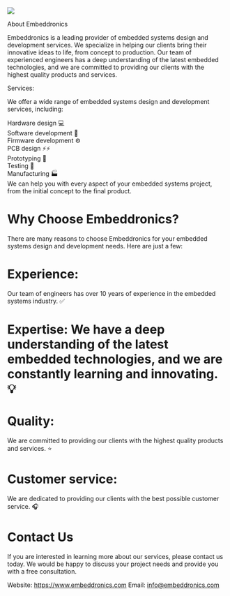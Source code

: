
<img src="https://www.embeddronics.com/wp-content/uploads/2024/01/embedronic-logo-1-2048x778.png">

About Embeddronics

Embeddronics is a leading provider of embedded systems design and development services. We specialize in helping our clients bring their innovative ideas to life, from concept to production. Our team of experienced engineers has a deep understanding of the latest embedded technologies, and we are committed to providing our clients with the highest quality products and services.

Services:

We offer a wide range of embedded systems design and development services, including:

Hardware design :computer: </br>
Software development :floppy_disk: </br>
Firmware development :gear: </br>
PCB design ⚡⚡ </br>
Prototyping :test_tube: </br>
Testing :microscope: </br>
Manufacturing :factory: </br>
We can help you with every aspect of your embedded systems project, from the initial concept to the final product.

# Why Choose Embeddronics?

There are many reasons to choose Embeddronics for your embedded systems design and development needs. Here are just a few:

# Experience: 

Our team of engineers has over 10 years of experience in the embedded systems industry. :white_check_mark:

# Expertise: We have a deep understanding of the latest embedded technologies, and we are constantly learning and innovating. :bulb:

# Quality: 

We are committed to providing our clients with the highest quality products and services. :star:


# Customer service:

We are dedicated to providing our clients with the best possible customer service. :headphones:


# Contact Us

If you are interested in learning more about our services, please contact us today. We would be happy to discuss your project needs and provide you with a free consultation.

Website: https://www.embeddronics.com
Email: info@embeddronics.com

